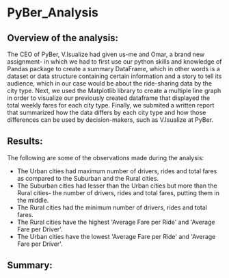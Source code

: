 # PyBer_Analysis
## Overview of the analysis:
The CEO of PyBer, V.Isualize had given us-me and Omar, a brand new assignment- in which we had to first use our python skills and knowledge of Pandas package to create a 
summary DataFrame, which in other words is a dataset or data structure containing certain information and a story to tell its audience, which in our case would be about the ride-sharing data by the city type. Next, we used the Matplotlib library to create a multiple line graph in order to visualize our previously created dataframe that displayed the total weekly fares for each city type. Finally, we submited a written report that summarized how the data differs by each city type and how those differences can be used by decision-makers, such as V.Isualize at PyBer.
## Results:
The following are some of the observations made during the analysis:
* The Urban cities had maximum number of drivers, rides and total fares as compared to the Suburban and the Rural cities.
* The Suburban cities had lesser than the Urban cities but more than the Rural cities- the number of drivers, rides and total fares, putting them in the middle.
* The Rural cities had the minimum number of drivers, rides and total fares.
* The Rural cities have the highest 'Average Fare per Ride' and 'Average Fare per Driver'.
* The Urban cities have the lowest 'Average Fare per Ride' and 'Average Fare per Driver'.
## Summary:
